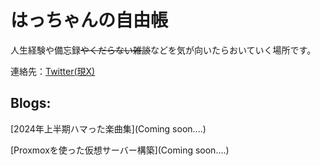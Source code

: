 # はっちゃんの自由帳

人生経験や備忘録~~やくだらない雑談~~などを気が向いたらおいていく場所です。

連絡先：[Twitter(現X)](https://x.com/obukun_quality?s=20)


## Blogs:

[2024年上半期ハマった楽曲集](Coming soon....)

[Proxmoxを使った仮想サーバー構築](Coming soon....)
